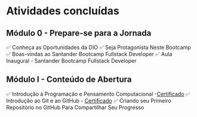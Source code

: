 # Atividades concluídas

## Módulo 0 - Prepare-se para a Jornada
:white_check_mark: Conheça as Oportunidades da DIO
:white_check_mark: Seja Protagonista Neste Bootcamp
:white_check_mark: Boas-vindas ao Santander Bootcamp Fullstack Developer
:white_check_mark: Aula Inaugural - Santander Bootcamp Fullstack Developer

## Módulo I - Conteúdo de Abertura
:white_check_mark: Introdução à Programação e Pensamento Computacional -[Certificado](https://www.dio.me/certificate/22FCE87E/share) 
:white_check_mark: Introdução ao Git e ao GitHub - [Certificado](https://www.dio.me/certificate/578168A6/share)
:white_check_mark: Criando seu Primeiro Repositório no GitHub Para Compartilhar Seu Progresso